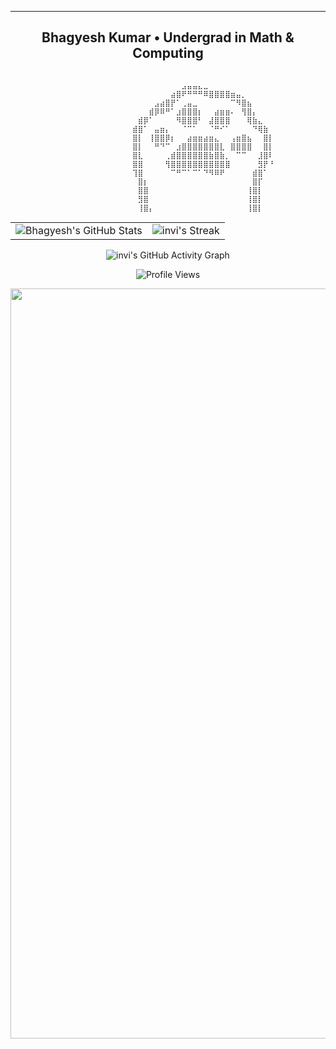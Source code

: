 <!-- Intro Section -->
<hr/>
<h2 align="center">Bhagyesh Kumar • Undergrad in Math & Computing</h2>

                              ⠀⠀⠀⠀⠀⠀⠀⠀⠀⠀⠀⠀⠀⠀⠀⠀⠀⠀⠀⠀⠀⠀⠀⠀⠀⠀⠀
                              ⠀⠀⠀⠀⠀⠀⠀⠀⠀⠀⣠⣤⣤⣄⣀⠀⠀⠀⠀⠀⠀⠀⠀⠀⠀⠀⠀
                              ⠀⠀⠀⠀⠀⠀⠀⠀⣴⣿⠟⠛⠛⠛⠿⣿⣿⣿⣿⣶⣤⡀⠀⠀⠀⠀⠀
                              ⠀⠀⠀⠀⠀⣠⣴⣿⡟⠁⢀⣤⣀⠀⠀⠀⠀⠀⠀⠉⠻⣿⣦⠀⠀⠀⠀
                              ⠀⠀⠀⠀⣾⡿⠿⠛⠁⣰⣿⣿⣿⡆⠀⠀⣴⣶⣶⠄⠀⢻⣿⡄⠀⠀⠀
                              ⠀⠀⣾⡿⠁⠀⠀⠀⠀⠻⣿⣿⣿⠃⠀⣼⣿⣿⣿⠀⠀⠀⢿⣷⣄⠀⠀
                              ⠀⣾⣿⠁⠀⣤⣶⡄⠀⠀⠈⠉⠁⠀⠀⠈⠛⠊⠁⠀⠀⠀⠀⠙⢿⣷⠀
                              ⠀⣿⡇⠀⢸⣿⣿⡿⡆⠀⠀⣴⣶⣶⣴⣶⣄⠀⠀⢠⣶⣿⣦⠀⠀⣿⡇
                              ⠀⣿⡇⠀⠀⠛⠙⠉⠀⣰⣿⣿⣿⣿⣿⣿⣿⣇⠀⣿⣿⣿⣿⠀⠀⣿⡇
                              ⠀⣿⣇⠀⠀⠀⠀⢀⣾⣿⣿⣿⣿⣿⣿⣷⣿⣷⡀⠀⠉⠉⠀⠀⣸⣿⠇
                              ⠀⣿⣿⠀⠀⠀⠀⢻⣿⣿⣿⣿⣿⣿⣿⣿⣿⣿⣿⠀⠀⠀⠀⠀⣻⡟⠘
                              ⠀⢹⣿⠀⠀⠀⠀⠀⠉⠛⠉⠁⠉⠁⠙⠻⠿⠟⠀⠀⠀⠀⠀⣾⣿⠁⠀
                              ⠀⠀⣿⡆⠀⠀⠀⠀⠀⠀⠀⠀⠀⠀⠀⠀⠀⠀⠀⠀⠀⠀⠀⣿⡏⠀⠀
                              ⠀⠀⣿⣿⠀⠀⠀⠀⠀⠀⠀⠀⠀⠀⠀⠀⠀⠀⠀⠀⠀⠀⢸⣿⡇⠀⠀
                              ⠀⠀⣻⣿⠀⠀⠀⠀⠀⠀⠀⠀⠀⠀⠀⠀⠀⠀⠀⠀⠀⠀⢸⣿⡇⠀⠀
                              ⠀⠀⢸⣿⡄⠀⠀⠀⠀⠀⠀⠀⠀⠀⠀⠀⠀⠀⠀⠀⠀⠀⢸⣿⡇⠀⠀



<p align="center">
  <table>
    <tr>
      <td>
        <img src="https://github-readme-stats.vercel.app/api?username=invi-bhagyesh&show_icons=true&theme=radical" alt="Bhagyesh's GitHub Stats" />
      </td>
      <td>
        <img src="https://github-readme-streak-stats.herokuapp.com/?user=invi-bhagyesh&theme=gotham&hide_border=true" alt="invi's Streak" />
      </td>
    </tr>
  </table>
</p>

<p align="center">
  <img src="https://github-readme-activity-graph.vercel.app/graph?username=invi-bhagyesh&days=45&bg_color=0c1014&color=268f77&line=268f77&point=268f77&area=true&hide_border=true" alt="invi's GitHub Activity Graph" />
</p>

<p align="center">
  <img src="https://visitor-badge.laobi.icu/badge?page_id=invi-bhagyesh.invi-bhagyesh&rstyle=plastic&left_text=Profile%20Views%20:" alt="Profile Views" />
</p>
<div align="center">
<img hight="400" width="1200" alt="GIF" align="center" src="assets/Cat.gif">
</div>

